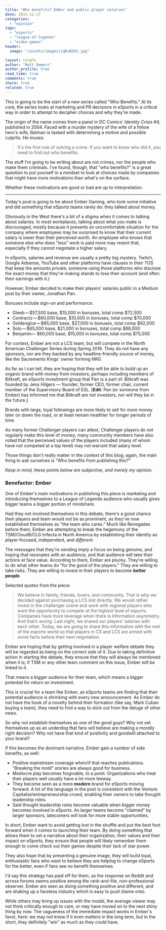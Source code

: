 ```yaml
---
title: "Who benefits? Ember and public player salaries"
date: 2015-12-27
categories: 
  - "opinion"
tags: 
  - "esports"
  - "league-of-legends"
  - "video-games"
header:
  image: "/assets/images/iqRsR691.jpg"

layout: single
author: "Matt Demers"
author_profile: true
read_time: true
comments: true
share: true
related: true
---
```


This is going to be the start of a new series called "Who Benefits." At its core, the series looks at marketing and PR decisions in eSports in a critical way in order to attempt to decipher choices and why they're made.

The origin of the name comes from a panel in DC Comics' _Identity Crisis_ #4, published in 2004. Faced with a murder mystery of the wife of a fellow hero's wife, Batman is tasked with determining a motive and possible culprits. He muses:

> It's the first rule of solving a crime. If you want to know who did it, you need to find out who benefits.

The stuff I'm going to be writing about are not crimes, nor the people who make them criminals. I've found, though, that "who benefits?" is a great question to put yourself in a mindset to look at choices made by companies that might have more motivations than what's on the surface.

Whether these motivations are good or bad are up to interpretation.

* * *

Today's post is going to be about Ember Gaming, who took some initiative and did something that eSports teams rarely do: they talked about money.

Obviously in the West there's a bit of a stigma when it comes to talking about salaries. In most workplaces, talking about what you make is discouraged, mostly because it presents an uncomfortable situation for the company where employees may be surprised to know that their current salary is lower than their perceived worth. An employee who knows that someone else who does "less" work is paid more may resent that, especially if they cannot negotiate a higher salary.

In eSports, salaries and revenue are usually a pretty big mystery. Twitch, Google Adsense, YouTube and other platforms have clauses in their TOS that keep the amounts private; someone using those platforms who disclose the exact money that they're making stands to lose their account (and often their earnings with it.)

However, Ember decided to make their players' salaries public in a Medium post by their owner, Jonathan Pan.

Bonuses include sign-on and performance.

- Gleeb — $57,500 base, $15,000 in bonuses, total comp $72,500
- Contractz — $60,000 base, $10,000 in bonuses, total comp $70,000
- Goldenglue — $65,000 base, $27,000 in bonuses, total comp $92,000
- Solo — $65,000 base, $21,000 in bonuses, total comp $86,000
- Benjamin— $60,000 base, $15,000 in bonuses, total comp $75,000

For context, Ember are not a LCS team, but will compete in the North American Challenger Series during Spring 2016. They do not have any sponsors, nor are they backed by any headline-friendly source of money, like the Sacremento Kings' owner forming NRG.

As far as I can tell, they are hoping that they will be able to build up an organic brand with money from investors, perhaps including members of Bitkraft, an eSports investment group that Pan is a part of. Bitkraft was founded by Jens Hilgers — founder, former CEO, former chair, current member of the Supervisory Board of ESL. \[**Edit**: Pan (or someone from Ember) has informed me that Bitkraft are not investors, nor will they be in the future.\]

Brands with large, loyal followings are more likely to sell for more money later on down the road, or at least remain healthier for longer periods of time.

As many former Challenger players can attest, Challenger players do not regularly make this level of money; many community members have also noted that the perceived values of the players included (many of whom have not competed at a top level) may not warrant that salary level.

Those things don't really matter in the context of this blog; again, the main thing to ask ourselves is "Who benefits from publishing this?"

_Keep in mind, these points below are subjective, and merely my opinion._

### Benefactor: Ember

One of Ember's main motivations in publishing this piece is marketing and introducing themselves to a League of Legends audience who usually gives bigger teams a bigger portion of mindshare.

Had they not involved themselves in this debate, there's a good chance their players and team would not be as prominent, as they've now established themselves as "the team who cares." Much like Renegades before them, Ember are attempting to break the hegemony of the TSM/Cloud9/CLG trifecta in North America by establishing their identity as player-focused, independent, and _different_.

The messages that they're sending imply a focus on being genuine, and hoping that resonates with an audience, and that audience will take their actions at face value. According to them, Ember are plucky. They're willing to do what other teams do "for the good of the players." They are willing to take risks. They are willing to invest in their players to become **better people**.

Selected quotes from the piece:

> We believe in family, friends, lovers, and community. That is why we decided against purchasing a LCS slot directly. We would rather invest in the challenger scene and work with regional players who want the opportunity to compete at the highest level of esports. Companies have more leverage when there is information asymmetry. And that’s wrong. Last night, we shared our players’ salaries with each other. Today, we are going to share this information with the rest of the esports world so that players in CS and LCS are armed with some facts before their next negotiation.

Ember are hoping that by getting involved in a player welfare debate they will be regarded as being on the correct side of it. Due to taking definitive action in starting the debate, they ensure that they will always be mentioned when it is; if TSM or any other team comment on this issue, Ember will be linked to it.

That means a bigger audience for their team, which means a bigger potential for return on investment.

This is crucial for a team like Ember, as eSports teams are finding that their potential audience is shrinking with every new announcement. As Ember do not have the hook of a novelty behind their formation (like say, Mark Cuban buying a team), they need to find a way to stick out from the deluge of other news.

So why not establish themselves as one of the good guys? Why not set themselves up as an underdog that fans will believe are making a _morally_ right decision? Why not have that kind of positivity and goodwill attached to your brand?

If this becomes the dominant narrative, Ember gain a number of side benefits, as well:

- Positive mainstream coverage when/if that reaches publications. "Breaking the mold" stories are always good for business.
- Mediocre play becomes forgivable, to a point. Organizations who treat their players well usually have a lot more leeway.
- They become seen as a more **modern** brand for eSports moving forward. A lot of the language in the post is consistent with the Venture Capitalist/entrepreneurship crowd, enabling their owners to take thought leadership roles.
- Said thought leadership roles become valuable when bigger money becomes involved in eSports. As larger teams become "claimed" by larger sponsors, latecomers will look for more stable opportunities.

In short, Ember want to avoid getting lost in the shuffle and put the best foot forward when it comes to launching their team. By doing something that allows them to set a narrative about their organization, their values and their impact on eSports, they ensure that people will likely remember them enough to come check out their games despite their lack of star power.

They also hope that by presenting a genuine image, they will build loyal, enthusiastic fans who want to believe they are helping to change eSports for the better, even if fans see no benefit themselves.

I'd say this strategy has paid off for them, as the response on Reddit and across forums seems positive among the rank-and-file, non-professional observer. Ember are seen as doing something positive and different, and are shaking up a faceless industry which is easy to push blame onto.

While others may bring up issues with the model, the average viewer may not think critically enough to care, or may have moved on to the next shiny thing by now. The vagueness of the immediate impact works in Ember's favor, here: we may not know if it even _matters_ in the long term, but in the short, they definitely "win" as much as they could have.
